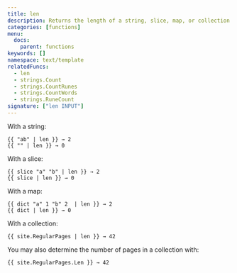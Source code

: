 ```yaml
---
title: len
description: Returns the length of a string, slice, map, or collection.
categories: [functions]
menu:
  docs:
    parent: functions
keywords: []
namespace: text/template
relatedFuncs:
  - len
  - strings.Count
  - strings.CountRunes
  - strings.CountWords
  - strings.RuneCount
signature: ["len INPUT"]
---
```


With a string:

```go-html-template
{{ "ab" | len }} → 2
{{ "" | len }} → 0
```

With a slice:

```go-html-template
{{ slice "a" "b" | len }} → 2
{{ slice | len }} → 0
```

With a map:

```go-html-template
{{ dict "a" 1 "b" 2  | len }} → 2
{{ dict | len }} → 0
```

With a collection:

```go-html-template
{{ site.RegularPages | len }} → 42
```

You may also determine the number of pages in a collection with:

```go-html-template
{{ site.RegularPages.Len }} → 42
```

